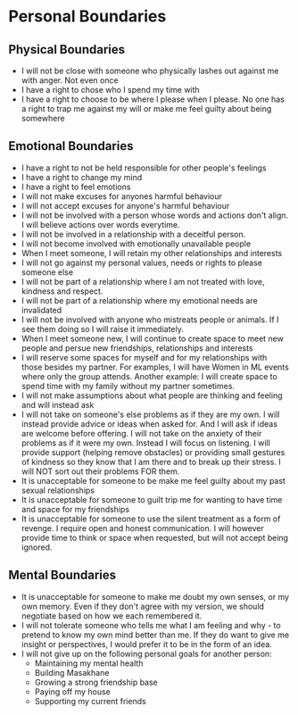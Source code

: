 # Personal Boundaries

## Physical Boundaries

- I will not be close with someone who physically lashes out against me with anger. Not even once
- I have a right to chose who I spend my time with
- I have a right to choose to be where I please when I please. No one has a right to trap me against my will or make me feel guilty about being somewhere

## Emotional Boundaries

- I have a right to not be held responsible for other people's feelings
- I have a right to change my mind
- I have a right to feel emotions
- I will not make excuses for anyones harmful behaviour
- I will not accept excuses for anyone's harmful behaviour
- I will not be involved with a person whose words and actions don't align. I will believe actions over words everytime.
- I will not be involved in a relationship with a deceitful person.
- I will not become involved with emotionally unavailable people
- When I meet someone, I will retain my other relationships and interests
- I will not go against my personal values, needs or rights to please someone else
- I will not be part of a relationship where I am not treated with love, kindness and respect. 
- I will not be part of a relationship where my emotional needs are invalidated
- I will not be involved with anyone who mistreats people or animals. If I see them doing so I will raise it immediately.
- When I meet someone new, I will continue to create space to meet new people and persue new friendships, relationships and interests
- I will reserve some spaces for myself and for my relationships with those besides my partner. For examples, I will have Women in ML events where only the group attends. Another example: I will create space to spend time with my family without my partner sometimes. 
- I will not make assumptions about what people are thinking and feeling and will instead ask
- I will not take on someone's else problems as if they are my own. I will instead provide advice or ideas when asked for. And I will ask if ideas are welcome before offering. I will not take on the anxiety of their problems as if it were my own. Instead I will focus on listening. I will provide support (helping remove obstacles) or providing small gestures of kindness so they know that I am there and to break up their stress. I will NOT sort out their problems FOR them.  
- It is unacceptable for someone to be make me feel guilty about my past sexual relationships
- It is unacceptable for someone to guilt trip me for wanting to have time and space for my friendships
- It is unacceptable for someone to use the silent treatment as a form of revenge. I require open and honest communication. I will however provide time to think or space when requested, but will not accept being ignored.

## Mental Boundaries

- It is unacceptable for someone to make me doubt my own senses, or my own memory. Even if they don't agree with my version, we should negotiate based on how we each remembered it. 
- I will not tolerate someone who tells me what I am feeling and why - to pretend to know my own mind better than me. If they do want to give me insight or perspectives, I would prefer it to be in the form of an idea. 
- I will not give up on the following personal goals for another person:
  - Maintaining my mental health
  - Building Masakhane
  - Growing a strong friendship base
  - Paying off my house
  - Supporting my current friends
